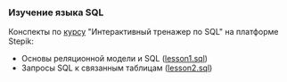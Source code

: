 ### Изучение языка SQL

Конспекты по [курсу](https://stepik.org/course/63054/syllabus) "Интерактивный тренажер по SQL" на платформе Stepik:

* Основы реляционной модели и SQL ([lesson1.sql](https://github.com/nizov-as/CMC-MSU-Practice/blob/main/SQL/lesson1.sql))
* Запросы SQL к связанным таблицам ([lesson2.sql](https://github.com/nizov-as/CMC-MSU-Practice/blob/main/SQL/lesson2.sql))

